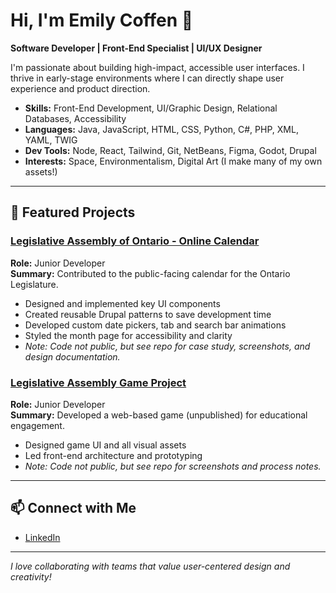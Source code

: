 # Hi, I'm Emily Coffen 💫

**Software Developer | Front-End Specialist | UI/UX Designer**

I'm passionate about building high-impact, accessible user interfaces. I thrive in early-stage environments where I can directly shape user experience and product direction.

- **Skills:** Front-End Development, UI/Graphic Design, Relational Databases, Accessibility
- **Languages:** Java, JavaScript, HTML, CSS, Python, C#, PHP, XML, YAML, TWIG
- **Dev Tools:** Node, React, Tailwind, Git, NetBeans, Figma, Godot, Drupal
- **Interests:** Space, Environmentalism, Digital Art (I make many of my own assets!)

---

## 🌟 Featured Projects

### [Legislative Assembly of Ontario - Online Calendar](https://github.com/e-laflamme/legislative-calendar-portfolio)
**Role:** Junior Developer  
**Summary:** Contributed to the public-facing calendar for the Ontario Legislature.  
- Designed and implemented key UI components
- Created reusable Drupal patterns to save development time
- Developed custom date pickers, tab and search bar animations
- Styled the month page for accessibility and clarity
- *Note: Code not public, but see repo for case study, screenshots, and design documentation.*

### [Legislative Assembly Game Project](https://github.com/e-laflamme/legislative-game-portfolio)
**Role:** Junior Developer  
**Summary:** Developed a web-based game (unpublished) for educational engagement.  
- Designed game UI and all visual assets
- Led front-end architecture and prototyping  
- *Note: Code not public, but see repo for screenshots and process notes.*

---

## 📫 Connect with Me
- [LinkedIn](https://www.linkedin.com/in/emily-coffen/)

---

*I love collaborating with teams that value user-centered design and creativity!*
